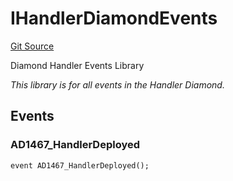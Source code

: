 # IHandlerDiamondEvents
[Git Source](https://github.com/thrackle-io/tron/blob/35220e3468902ae927d760ed6963ae4507446c20/src/common/IEvents.sol)

Diamond Handler Events Library

*This library is for all events in the Handler Diamond.*


## Events
### AD1467_HandlerDeployed

```solidity
event AD1467_HandlerDeployed();
```

